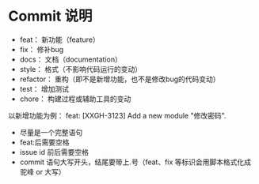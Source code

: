 # Commit 说明
  - feat： 新功能（feature）
  - fix： 修补bug
  - docs： 文档（documentation）
  - style： 格式（不影响代码运行的变动）
  - refactor： 重构（即不是新增功能，也不是修改bug的代码变动）
  - test： 增加测试
  - chore： 构建过程或辅助工具的变动

以新增功能为例：
feat: [XXGH-3123] Add a new module "修改密码".
 - 尽量是一个完整语句
 - feat:后需要空格
 - issue id 前后需要空格
 - commit 语句大写开头，结尾要带上.号（feat、fix 等标识会用脚本格式化成驼峰 or 大写）